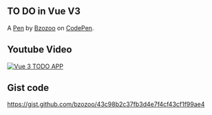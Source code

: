 TO DO in Vue V3
---------------
A [Pen](https://codepen.io/bzozoo/pen/XWaavJZ) by [Bzozoo](https://codepen.io/bzozoo) on [CodePen](https://codepen.io).

## Youtube Video
<a href="https://www.youtube.com/watch?v=9OZjNDBSLts"><img src="https://img.youtube.com/vi/9OZjNDBSLts/0.jpg" alt="Vue 3 TODO APP"></a>

## Gist code
https://gist.github.com/bzozoo/43c98b2c37fb3d4e7f4cf43cf1f99ae4
